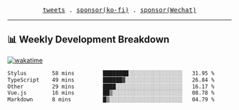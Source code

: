 <p align="center">
  <samp>
    <a href="https://twitter.com/everfu8">tweets</a> .
    <a href="https://ko-fi.com/everfu">sponsor(ko-fi)</a> . 
    <a href="https://s3.qjqq.cn/47/663742bac8e52.webp!color">sponsor(Wechat)</a>
  </samp>
</p>

---

## 📊 Weekly Development Breakdown

[![wakatime](https://wakatime.com/badge/user/0fcef314-a9cd-4509-9880-5cdb2158a775.svg)](https://wakatime.com/@0fcef314-a9cd-4509-9880-5cdb2158a775)

<!--START_SECTION:waka-->

```txt
Stylus        58 mins         ████████░░░░░░░░░░░░░░░░░   31.95 %
TypeScript    49 mins         ██████▓░░░░░░░░░░░░░░░░░░   26.84 %
Other         29 mins         ████░░░░░░░░░░░░░░░░░░░░░   16.17 %
Vue.js        16 mins         ██▒░░░░░░░░░░░░░░░░░░░░░░   08.78 %
Markdown      8 mins          █▒░░░░░░░░░░░░░░░░░░░░░░░   04.79 %
```

<!--END_SECTION:waka-->